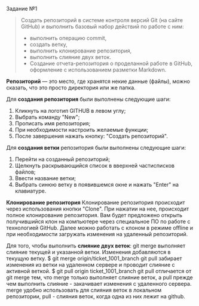 Задание №1
> Создать репозиторий в системе контроля версий Git (на сайте GitHub) и выполнить базовый набор действий по работе с ним: 
> * выполнить операцию commit, 
> * создать ветку, 
> * выполнить клонирование репозитория, 
> * выполнить слияние двух веток. 
> * Создание отчета-репозитория о проделанной работе в GitHub, оформление с использованием разметки Markdown.


**Репозиторий** — это место, где хранятся некие данные (файлы), можно сказать, что это просто директория или же папка.

Для **создания репозитория** были выполнены следующие шаги:
1. Кликнуть на логотип GITHUB в левом углу;
2. Выбрать команду "New";
3. Прописать имя репозитория;
4. При необходимости настроить желаемые функции;
5. После завершения нажать кнопку: "Создать репозиторий".

Для **создания ветки** репозитория были выполнены следующие шаги:
1. Перейти на созданный репозиторий;
2. Щелкнуть раскрывающийся список в вверхней частисписков файлов;
3. Ввести название ветки;
4. Выбрать синюю ветку в появившемся окне и нажать "Enter" на клавиатуре.

**Клонирование репозитория**
Клонирование репозитория происходит через использования кнопки "Clone".
При нажатии на нее, происходит полное клонирование репозитория. Вам будет предложено открыть получившийся 
клон на компьютере через специальное ПО по работе с технологией GitHub. Далее можно работать с клоном в режиме 
offline и при необходимости загружать изменения на удаленный репозиторий.

Для того, чтобы выполнить **слияние двух веток**: git merge выполняет слияние текущей и указанной ветки. 
Изменения добавляются в текущую ветку. $ git merge origin/ticket_1001_branch git pull забирает изменения 
из ветки на удаленном сервере и проводит слияние с активной веткой. $ git pull origin ticket_1001_branch git pull 
отличается от git merge тем, что merge только выполняет слияние веток, а pull прежде чем выполнить слияние - 
закачивает изменения с удаленного сервера. merge удобно использовать для слияния веток в локальном репозитории, 
pull - слияния веток, когда одна из них лежит на github.
